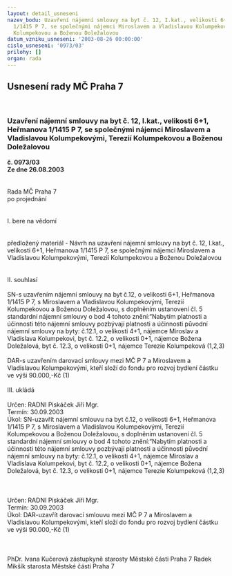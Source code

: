 ```yaml
---
layout: detail_usneseni
nazev_bodu: Uzavření nájemní smlouvy na byt č. 12, I.kat., velikosti 6+1, Heřmanova
  1/1415 P 7, se společnými nájemci Miroslavem a Vladislavou Kolumpekovými, Terezií
  Kolumpekovou a Boženou Doležalovou
datum_vzniku_usneseni: '2003-08-26 00:00:00'
cislo_usneseni: '0973/03'
prilohy: []
organ: rada
---
```

<div id="ucUsn_pList" class="usn">
	<span><h2>Usnesení rady MČ Praha 7 </h2>
<br></span><div class="standBody">
<span><h3>Uzavření nájemní smlouvy na byt č. 12, I.kat., velikosti 6+1, Heřmanova 1/1415 P 7, se společnými nájemci Miroslavem a Vladislavou Kolumpekovými, Terezií Kolumpekovou a Boženou Doležalovou</h3></span><div class="center">
		<strong>č. 0973/03</strong><br>
	</div>
<div class="center">
		<strong>Ze dne 26.08.2003</strong><br><br>
	</div>
<br>Rada MČ Praha 7<br>po projednání<br><br><br>I.	bere na vědomí<br><br> <br>předložený materiál - Návrh na uzavření nájemní smlouvy na byt č. 12, I.kat., velikosti 6+1, Heřmanova 1/1415 P 7, se společnými nájemci Miroslavem a Vladislavou Kolumpekovými, Terezií Kolumpekovou a Boženou Doležalovou <br><br><br>II.	souhlasí <br><br>SN-s uzavřením nájemní smlouvy na byt č.12,  o velikosti  6+1, Heřmanova 1/1415 P 7, s Miroslavem a Vladislavou Kolumpekovými, Terezií Kolumpekovou a Boženou Doležalovou, s doplněním ustanovení čl. 5 standardní nájemní smlouvy o bod 4 tohoto znění:“Nabytím platnosti a účinnosti této nájemní smlouvy pozbývají platnosti a účinnosti původní nájemní smlouvy na byty: č.12.1, o velikosti 4+1, nájemce Miroslav a Vladislava Kolumpekovi, byt č. 12.2, o velikosti 0+1, nájemce Božena Doležalová, byt č. 12.3, o velikosti  0+1, nájemce Terezie Kolumpeková (1,2,3)<br><br>DAR-s uzavřením darovací smlouvy mezi MČ P 7 a Miroslavem a Vladislavou Kolumpekovými, kteří složí do fondu pro rozvoj bydlení částku ve výši 90.000,-Kč (1)<br><br>III.	ukládá <br><br>Určen:	RADNI Piskáček Jiří Mgr.<br>Termín: 30.09.2003<br>Úkol:	SN-uzavřít nájemní smlouvu na byt č.12, o velikosti  6+1, Heřmanova 1/1415 P 7, s Miroslavem a Vladislavou Kolumpekovými, Terezií Kolumpekovou a Boženou Doležalovou, s doplněním ustanovení čl. 5 standardní nájemní smlouvy o bod 4 tohoto znění:“Nabytím platnosti a účinnosti této nájemní smlouvy pozbývají platnosti a účinnosti původní nájemní smlouvy na byty: č.12.1, o velikosti  4+1, nájemce Miroslav a Vladislava Kolumpekovi, byt č. 12.2, o velikosti  0+1, nájemce Božena Doležalová, byt č. 12.3, o velikosti  0+1, nájemce Terezie Kolumpeková (1,2,3)<br> <br><br><br>Určen:	RADNI Piskáček Jiří Mgr.<br>Termín: 30.09.2003<br>Úkol:	DAR-uzavřít darovací smlouvu mezi MČ P 7 a Miroslavem a Vladislavou Kolumpekovými, kteří složí do fondu pro rozvoj bydlení částku ve výši 90.000,-Kč (1) <br> <br> <br>	<br>PhDr. Ivana Kučerová zástupkyně starosty Městské části Praha 7	 Radek Mikšík starosta Městské části Praha 7<br>	<br><br>
</div>
</div>